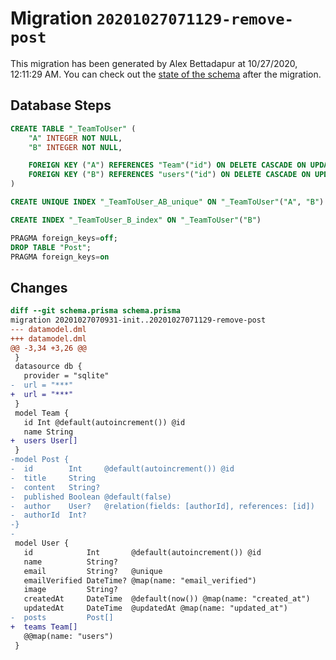 # Migration `20201027071129-remove-post`

This migration has been generated by Alex Bettadapur at 10/27/2020, 12:11:29 AM.
You can check out the [state of the schema](./schema.prisma) after the migration.

## Database Steps

```sql
CREATE TABLE "_TeamToUser" (
    "A" INTEGER NOT NULL,
    "B" INTEGER NOT NULL,

    FOREIGN KEY ("A") REFERENCES "Team"("id") ON DELETE CASCADE ON UPDATE CASCADE,
    FOREIGN KEY ("B") REFERENCES "users"("id") ON DELETE CASCADE ON UPDATE CASCADE
)

CREATE UNIQUE INDEX "_TeamToUser_AB_unique" ON "_TeamToUser"("A", "B")

CREATE INDEX "_TeamToUser_B_index" ON "_TeamToUser"("B")

PRAGMA foreign_keys=off;
DROP TABLE "Post";
PRAGMA foreign_keys=on
```

## Changes

```diff
diff --git schema.prisma schema.prisma
migration 20201027070931-init..20201027071129-remove-post
--- datamodel.dml
+++ datamodel.dml
@@ -3,34 +3,26 @@
 }
 datasource db {
   provider = "sqlite"
-  url = "***"
+  url = "***"
 }
 model Team {
   id Int @default(autoincrement()) @id
   name String
+  users User[]
 }
-model Post {
-  id        Int     @default(autoincrement()) @id
-  title     String
-  content   String?
-  published Boolean @default(false)
-  author    User?   @relation(fields: [authorId], references: [id])
-  authorId  Int?
-}
-
 model User {
   id            Int       @default(autoincrement()) @id
   name          String?
   email         String?   @unique
   emailVerified DateTime? @map(name: "email_verified")
   image         String?
   createdAt     DateTime  @default(now()) @map(name: "created_at")
   updatedAt     DateTime  @updatedAt @map(name: "updated_at")
-  posts         Post[]
+  teams Team[]
   @@map(name: "users")
 }
```


